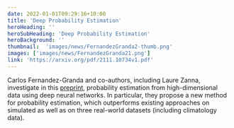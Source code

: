 ```yaml
---
date: 2022-01-01T09:29:16+10:00
title: 'Deep Probability Estimation'
heroHeading: ''
heroSubHeading: 'Deep Probability Estimation'
heroBackground: ''
thumbnail:  'images/news/FernandezGranda2-thumb.png'
images: ['images/news/FernandezGranda21.png']
link: 'https://arxiv.org/pdf/2111.10734v1.pdf'
---
```


Carlos Fernandez-Granda and co-authors, including Laure Zanna, investigate in this [preprint](https://arxiv.org/pdf/2111.10734v1.pdf), probability estimation from high-dimensional data using deep neural networks. In particular, they propose a new method for probability estimation, which outperforms existing approaches on simulated as well as on three real-world datasets (including climatology data).
